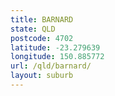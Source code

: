 ```yaml
---
title: BARNARD
state: QLD
postcode: 4702
latitude: -23.279639
longitude: 150.885772
url: /qld/barnard/
layout: suburb
---
```

